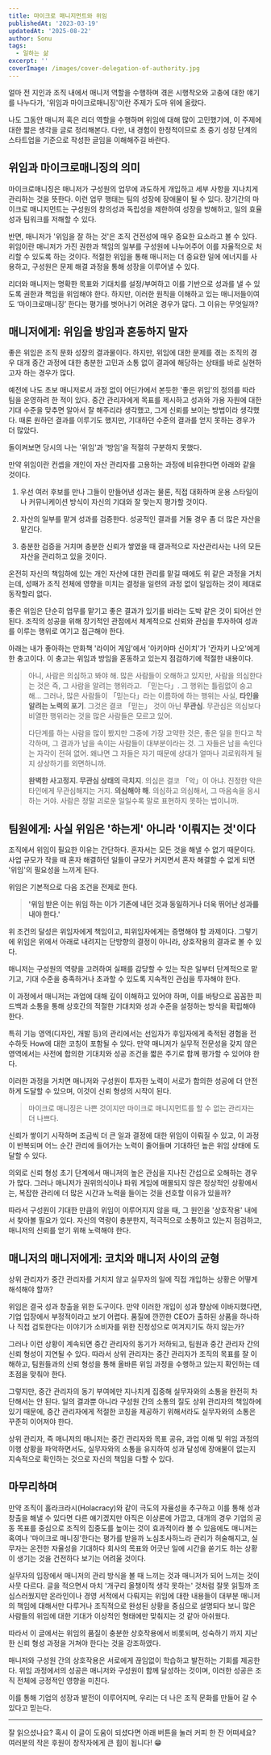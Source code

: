 ```yaml
---
title: 마이크로 매니지먼트와 위임
publishedAt: '2023-03-19'
updatedAt: '2025-08-22'
author: Sonu
tags:
  - 일하는 삶
excerpt: ''
coverImage: /images/cover-delegation-of-authority.jpg
---
```



얼마 전 지인과 조직 내에서 매니저 역할을 수행하며 겪은 시행착오와 고충에 대한 얘기를 나누다가, '위임과 마이크로매니징'이란 주제가 도마 위에 올랐다.


나도 그동안 매니저 혹은 리더 역할을 수행하며 위임에 대해 많이 고민했기에, 이 주제에 대한 짧은 생각을 글로 정리해본다. 다만, 내 경험이 한정적이므로 초 중기 성장 단계의 스타트업을 기준으로 작성한 글임을 이해해주길 바란다.


## **위임과 마이크로매니징의 의미**


마이크로매니징은 매니저가 구성원의 업무에 과도하게 개입하고 세부 사항을 지나치게 관리하는 것을 뜻한다. 이런 업무 행태는 팀의 성장에 장애물이 될 수 있다. 장기간의 마이크로 매니지먼트는 구성원의 창의성과 독립성을 제한하여 성장을 방해하고, 일의 효율성과 팀워크를 저해할 수 있다.


반면, 매니저가 '위임을 잘 하는 것'은 조직 건전성에 매우 중요한 요소라고 볼 수 있다. 위임이란 매니저가 가진 권한과 책임의 일부를 구성원에 나누어주어 이를 자율적으로 처리할 수 있도록 하는 것이다. 적절한 위임을 통해 매니저는 더 중요한 일에 에너지를 사용하고, 구성원은 문제 해결 과정을 통해 성장을 이루어낼 수 있다.


리더와 매니저는 명확한 목표와 기대치를 설정/부여하고 이를 기반으로 성과를 낼 수 있도록 권한과 책임을 위임해야 한다. 하지만, 이러한 원칙을 이해하고 있는 매니저들이여도 ‘마이크로매니징’ 한다는 평가를 벗어나기 어려운 경우가 많다. 그 이유는 무엇일까?


## 매니저에게: 위임을 방임과 혼동하지 말자


좋은 위임은 조직 문화 성장의 결과물이다. 하지만, 위임에 대한 문제를 겪는 조직의 경우 대개 중간 과정에 대한 충분한 고민과 소통 없이 결과에 해당하는 상태를 바로 실현하고자 하는 경우가 많다.


예전에 나도 초보 매니저로서 과정 없이 어딘가에서 본듯한 '좋은 위임'의 정의를 따라 팀을 운영하려 한 적이 있다. 중간 관리자에게 목표를 제시하고 성과와 가용 자원에 대한 기대 수준을 맞추면 알아서 잘 해주리라 생각했고, 그게 신뢰를 보이는 방법이라 생각했다. 때론 원하던 결과를 이루기도 했지만, 기대하던 수준의 결과를 얻지 못하는 경우가 더 많았다.


돌이켜보면 당시의 나는 '위임'과 '방임'을 적절히 구분하지 못했다.


만약 위임이란 컨셉을 개인이 자산 관리자를 고용하는 과정에 비유한다면 아래와 같을 것이다.


1. 우선 여러 후보를 만나 그들이 만들어낸 성과는 물론, 직접 대화하며 운용 스타일이나 커뮤니케이션 방식이 자신의 기대와 잘 맞는지 평가할 것이다.


2. 자산의 일부를 맡겨 성과를 검증한다. 성공적인 결과를 거둘 경우 좀 더 많은 자산을 맡긴다.


3. 충분한 검증을 거치며 충분한 신뢰가 쌓였을 때 결과적으로 자산관리사는 나의 모든 자산을 관리하고 있을 것이다.


온전히 자신의 책임하에 있는 개인 자산에 대한 관리를 맡길 때에도 위 같은 과정을 거치는데, 성패가 조직 전체에 영향을 미치는 결정을 일련의 과정 없이 일임하는 것이 제대로 동작할리 없다.


좋은 위임은 단순히 업무를 맡기고 좋은 결과가 있기를 바라는 도박 같은 것이 되어선 안된다. 조직의 성공을 위해 장기적인 관점에서 체계적으로 신뢰와 관심을 투자하여 성과를 이루는 행위로 여기고 접근해야 한다.


아래는 내가 좋아하는 만화책 '라이어 게임'에서 '아키야마 신이치'가 '칸자키 나오'에게 한 충고이다. 이 충고는 위임과 방임을 혼동하고 있는지 점검하기에 적절한 내용이다.

> 아니, 사람은 의심하고 봐야 해. 많은 사람들이 오해하고 있지만, 사람을 의심한다는 것은 즉, 그 사람을 알려는 행위라고. 「믿는다」. 그 행위는 틀림없이 숭고해… 그러나, 많은 사람들이 「믿는다」라는 이름하에 하는 행위는 사실, **타인을 알려는 노력의 포기**. 그것은 결코 「믿는」 것이 아닌 **무관심**. 무관심은 의심보다 비열한 행위라는 것을 많은 사람들은 모르고 있어.
> 
> 다단계를 하는 사람을 많이 봤지만 그중에 가장 고약한 것은, 좋은 일을 한다고 착각하며, 그 결과가 남을 속이는 사람들이 대부분이라는 것. 그 자들은 남을 속인다는 자각이 전혀 없어. 왜냐면 그 자들은 자기 때문에 상대가 얼마나 괴로워하게 될 지 상상하기를 외면하니까.
> 
> **완벽한 사고정지. 무관심 상태의 극치지**. 의심은 결코 「악」이 아냐. 진정한 악은 타인에게 무관심해지는 거지. **의심해야 해**. 의심하고 의심해서, 그 마음속을 응시하는 거야. 사람은 정말 괴로운 일일수록 말로 표현하지 못하는 법이니까.

## 팀원에게: 사실 위임은 '하는게' 아니라 '이뤄지는 것'이다


조직에서 위임이 필요한 이유는 간단하다. 혼자서는 모든 것을 해낼 수 없기 때문이다. 사업 규모가 작을 때 혼자 해결하던 일들이 규모가 커지면서 혼자 해결할 수 없게 되면 '위임'의 필요성을 느끼게 된다.


위임은 기본적으로 다음 조건을 전제로 한다.

> **'위임 받은 이는 위임 하는 이가 기존에 내던 것과 동일하거나 더욱 뛰어난 성과를 내야 한다.'**

위 조건의 달성은 위임자에게 책임이고, 피위임자에게는 증명해야 할 과제이다. 그렇기에 위임은 위에서 아래로 내려지는 단방향의 결정이 아니라, 상호작용의 결과로 볼 수 있다.


매니저는 구성원의 역량을 고려하여 실패를 감당할 수 있는 작은 일부터 단계적으로 맡기고, 기대 수준을 충족하거나 초과할 수 있도록 지속적인 관심을 투자해야 한다.


이 과정에서 매니저는 과업에 대해 깊이 이해하고 있어야 하며, 이를 바탕으로 꼼꼼한 피드백과 소통을 통해 상호간의 적절한 기대치와 성과 수준을 설정하는 방식을 확립해야 한다.


특히 기능 영역(디자인, 개발 등)의 관리에서는 선임자가 후임자에게 축적된 경험을 전수하듯 How에 대한 코칭이 포함될 수 있다. 만약 매니저가 실무적 전문성을 갖지 않은 영역에서는 사전에 합의한 기대치와 성공 조건을 짧은 주기로 함께 평가할 수 있어야 한다.


이러한 과정을 거치면 매니저와 구성원이 투자한 노력이 서로가 합의한 성공에 더 안전하게 도달할 수 있으며, 이것이 신뢰 형성의 시작이 된다.

> 마이크로 매니징은 나쁜 것이지만 마이크로 매니지먼트를 할 수 없는 관리자는 더 나쁘다.

신뢰가 쌓이기 시작하며 조금씩 더 큰 일과 결정에 대한 위임이 이뤄질 수 있고, 이 과정이 반복되며 어느 순간 관리에 들어가는 노력이 줄어들며 기대하던 높은 위임 상태에 도달할 수 있다.


의외로 신뢰 형성 초기 단계에서 매니저의 높은 관심을 지나친 간섭으로 오해하는 경우가 많다. 그러나 매니저가 권위의식이나 파워 게임에 매몰되지 않은 정상적인 상황에서는, 복잡한 관리에 더 많은 시간과 노력을 들이는 것을 선호할 이유가 있을까?


따라서 구성원이 기대한 만큼의 위임이 이루어지지 않을 때, 그 원인을 '상호작용' 내에서 찾아볼 필요가 있다. 자신의 역량이 충분한지, 적극적으로 소통하고 있는지 점검하고, 매니저의 신뢰를 얻기 위해 노력해야 한다.


## **매니저의 매니저에게: 코치와 매니저 사이의 균형**


상위 관리자가 중간 관리자를 거치지 않고 실무자의 일에 직접 개입하는 상황은 어떻게 해석해야 할까?


위임은 결국 성과 창출을 위한 도구이다. 만약 이러한 개입이 성과 향상에 이바지했다면, 기업 입장에서 부정적이라고 보기 어렵다. 품질에 깐깐한 CEO가 출하된 상품을 하나하나 직접 검토한다는 이야기가 소비자를 위한 진정성으로 여겨지기도 하지 않는가?


그러나 이런 상황이 계속되면 중간 관리자의 동기가 저하되고, 팀원과 중간 관리자 간의 신뢰 형성이 지연될 수 있다. 따라서 상위 관리자는 중간 관리자가 조직의 목표를 잘 이해하고, 팀원들과의 신뢰 형성을 통해 올바른 위임 과정을 수행하고 있는지 확인하는 데 초점을 맞춰야 한다.


그렇지만, 중간 관리자의 동기 부여에만 지나치게 집중해 실무자와의 소통을 완전히 차단해서는 안 된다. 일의 결과뿐 아니라 구성원 간의 소통의 질도 상위 관리자의 책임하에 있기 때문에, 중간 관리자에게 적절한 코칭을 제공하기 위해서라도 실무자와의 소통은 꾸준히 이어져야 한다.


상위 관리자, 즉 매니저의 매니저는 중간 관리자와 목표 공유, 과업 이해 및 위임 과정의 이행 상황을 파악하면서도, 실무자와의 소통을 유지하여 성과 달성에 장애물이 없는지 지속적으로 확인하는 것으로 자신의 책임을 다할 수 있다.


## **마무리하며**


만약 조직이 홀라크라시(Holacracy)와 같이 극도의 자율성을 추구하고 이를 통해 성과 창출을 해낼 수 있다면 다른 얘기겠지만 아직은 이상론에 가깝고, 대개의 경우 기업의 공동 목표를 중심으로 조직의 집중도를 높이는 것이 효과적이라 볼 수 있음에도 매니저는 혹여나 '마이크로 매니징'한다는 평가를 받을까 노심초사하느라 관리가 허술해지고, 실무자는 온전한 자율성을 기대하다 회사의 목표와 어긋난 일에 시간을 쏟기도 하는 상황이 생기는 것을 건전하다 보기는 어려울 것이다.


실무자의 입장에서 매니저의 관리 방식을 볼 때 느끼는 것과 매니저가 되어 느끼는 것이 사뭇 다르다. 글을 적으면서 마치 '개구리 올챙이적 생각 못하는' 것처럼 잘못 읽힐까 조심스러웠지만 온라인이나 경영 서적에서 다뤄지는 위임에 대한 내용들이 대부분 매니저의 책임에 대해서만 다루거나 조직적으로 완성된 상황을 중심으로 설명되다 보니 많은 사람들의 위임에 대한 기대가 이상적인 형태에만 맞춰지는 것 같아 아쉬웠다.


따라서 이 글에서는 위임의 품질이 충분한 상호작용에서 비롯되며, 성숙하기 까지 지난한 신뢰 형성 과정을 거쳐야 한다는 것을 강조하였다.


매니저와 구성원 간의 상호작용은 서로에게 끊임없이 학습하고 발전하는 기회를 제공한다. 위임 과정에서의 성공은 매니저와 구성원이 함께 달성하는 것이며, 이러한 성공은 조직 전체에 긍정적인 영향을 미친다.


이를 통해 기업의 성장과 발전이 이루어지며, 우리는 더 나은 조직 문화를 만들어 갈 수 있다고 믿는다.


---


잘 읽으셨나요? 혹시 이 글이 도움이 되셨다면 아래 버튼을 눌러 커피 한 잔 어떠세요? 여러분의 작은 후원이 창작자에게 큰 힘이 됩니다! 😁

